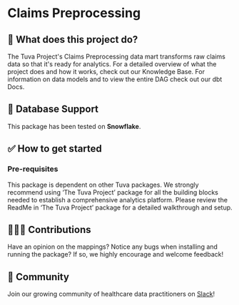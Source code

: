 # Claims Preprocessing

## 🧰 What does this project do?

The Tuva Project's Claims Preprocessing data mart transforms raw claims data so that it's ready for analytics.  For a detailed overview of what the project does and how it works, check out our Knowledge Base.  For information on data models and to view the entire DAG check out our dbt Docs.

## 🔌 Database Support

This package has been tested on **Snowflake**.

## ✅ How to get started

### Pre-requisites

This package is dependent on other Tuva packages.  We strongly recommend using ‘The Tuva Project’ package for all the building blocks needed to establish a comprehensive analytics platform. Please review the ReadMe in ‘The Tuva Project’ package for a detailed walkthrough and setup.

## 🙋🏻‍♀️ Contributions

Have an opinion on the mappings? Notice any bugs when installing and running the package?
If so, we highly encourage and welcome feedback!

## 🤝 Community

Join our growing community of healthcare data practitioners on [Slack](https://join.slack.com/t/thetuvaproject/shared_invite/zt-16iz61187-G522Mc2WGA2mHF57e0il0Q)!
